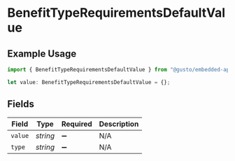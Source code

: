 # BenefitTypeRequirementsDefaultValue

## Example Usage

```typescript
import { BenefitTypeRequirementsDefaultValue } from "@gusto/embedded-api/models/components";

let value: BenefitTypeRequirementsDefaultValue = {};
```

## Fields

| Field              | Type               | Required           | Description        |
| ------------------ | ------------------ | ------------------ | ------------------ |
| `value`            | *string*           | :heavy_minus_sign: | N/A                |
| `type`             | *string*           | :heavy_minus_sign: | N/A                |